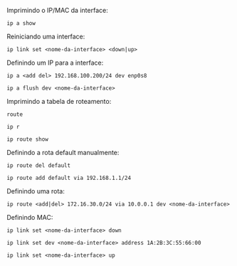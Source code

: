 Imprimindo o IP/MAC da interface:
	
	ip a show

Reiniciando uma interface:

	ip link set <nome-da-interface> <down|up>

Definindo um IP para a interface:

	ip a <add del> 192.168.100.200/24 dev enp0s8

    ip a flush dev <nome-da-interface>

Imprimindo a tabela de roteamento:

	route

	ip r

	ip route show

Definindo a rota default manualmente:

	ip route del default

	ip route add default via 192.168.1.1/24

Definindo uma rota:

	ip route <add|del> 172.16.30.0/24 via 10.0.0.1 dev <nome-da-interface>

Definindo MAC:

	ip link set <nome-da-interface> down
	
	ip link set dev <nome-da-interface> address 1A:2B:3C:55:66:00
	
	ip link set <nome-da-interface> up
